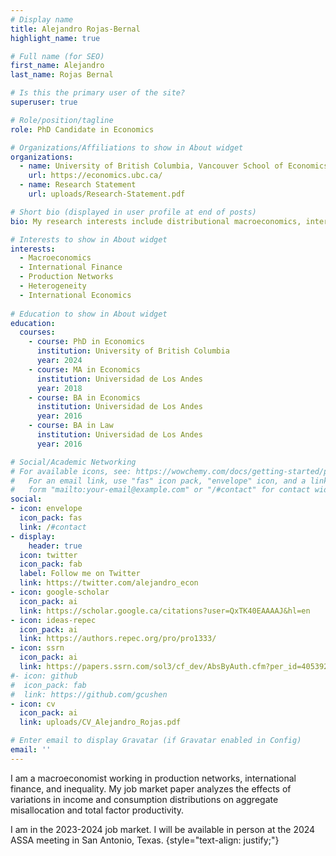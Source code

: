 ```yaml
---
# Display name
title: Alejandro Rojas-Bernal
highlight_name: true

# Full name (for SEO)
first_name: Alejandro
last_name: Rojas Bernal

# Is this the primary user of the site?
superuser: true

# Role/position/tagline
role: PhD Candidate in Economics

# Organizations/Affiliations to show in About widget
organizations:
  - name: University of British Columbia, Vancouver School of Economics
    url: https://economics.ubc.ca/
  - name: Research Statement
    url: uploads/Research-Statement.pdf

# Short bio (displayed in user profile at end of posts)
bio: My research interests include distributional macroeconomics, international finance, and production networks. 

# Interests to show in About widget
interests:
  - Macroeconomics
  - International Finance
  - Production Networks
  - Heterogeneity
  - International Economics
  
# Education to show in About widget
education:
  courses:
    - course: PhD in Economics
      institution: University of British Columbia
      year: 2024
    - course: MA in Economics
      institution: Universidad de Los Andes
      year: 2018
    - course: BA in Economics
      institution: Universidad de Los Andes
      year: 2016
    - course: BA in Law
      institution: Universidad de Los Andes
      year: 2016  

# Social/Academic Networking
# For available icons, see: https://wowchemy.com/docs/getting-started/page-builder/#icons
#   For an email link, use "fas" icon pack, "envelope" icon, and a link in the
#   form "mailto:your-email@example.com" or "/#contact" for contact widget.
social:
- icon: envelope
  icon_pack: fas
  link: /#contact
- display:
    header: true
  icon: twitter
  icon_pack: fab
  label: Follow me on Twitter
  link: https://twitter.com/alejandro_econ
- icon: google-scholar
  icon_pack: ai
  link: https://scholar.google.ca/citations?user=QxTK40EAAAAJ&hl=en
- icon: ideas-repec
  icon_pack: ai
  link: https://authors.repec.org/pro/pro1333/
- icon: ssrn
  icon_pack: ai
  link: https://papers.ssrn.com/sol3/cf_dev/AbsByAuth.cfm?per_id=4053925
#- icon: github
#  icon_pack: fab
#  link: https://github.com/gcushen
- icon: cv
  icon_pack: ai
  link: uploads/CV_Alejandro_Rojas.pdf

# Enter email to display Gravatar (if Gravatar enabled in Config)
email: ''
---
```


I am a macroeconomist working in production networks, international finance, and inequality. My job market paper analyzes the effects of variations in income and consumption distributions on aggregate misallocation and total factor productivity. 

I am in the 2023-2024 job market. I will be available in person at the 2024 ASSA meeting in San Antonio, Texas. 
{style="text-align: justify;"}
